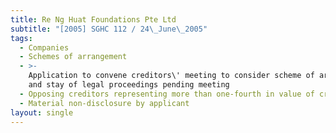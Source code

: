 ```yaml
---
title: Re Ng Huat Foundations Pte Ltd
subtitle: "[2005] SGHC 112 / 24\_June\_2005"
tags:
  - Companies
  - Schemes of arrangement
  - >-
    Application to convene creditors\' meeting to consider scheme of arrangement
    and stay of legal proceedings pending meeting
  - Opposing creditors representing more than one-fourth in value of creditors
  - Material non-disclosure by applicant
layout: single
---
```


